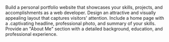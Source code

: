 Build a personal portfolio website that showcases your skills, projects, and accomplishments as a web developer. 
Design an attractive and visually appealing layout that captures visitors' attention. Include a home page with a 
.captivating headline, professional photo, and summary of your skills. Provide an "About Me" section with a detailed
background, education, and professional experience.

